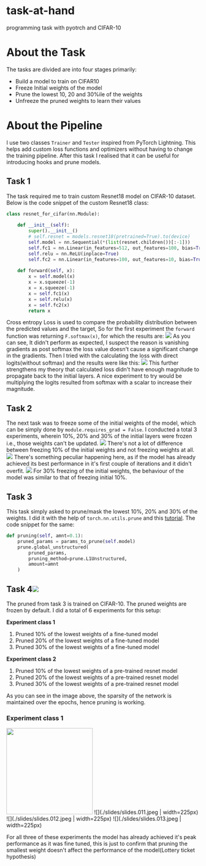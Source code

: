 # task-at-hand
programming task with pyotrch and CIFAR-10

# About the Task
The tasks are divided are into four stages primarily:
- Build a model to train on CIFAR10
- Freeze Initial weights of the model
- Prune the lowest 10, 20 and 30%ile of the weights
- Unfreeze the pruned weights to learn their values

# About the Pipeline
I use two classes `Trainer` and `Tester` inspired from PyTorch Lightning. This helps add custom loss functions and optimizers without having to change the training pipeline. After this task I realised that it can be useful for introducing hooks and prune models.

## Task 1
The task required me to train custom Resnet18 model on CIFAR-10 dataset. 
Below is the code snippet of the custom Resnet18 class:
```python
class resnet_for_cifar(nn.Module):  
  
    def __init__(self):  
        super().__init__()  
        # self.resnet = models.resnet18(pretrained=True).to(device)  
        self.model = nn.Sequential(*(list(resnet.children())[:-1]))  
        self.fc1 = nn.Linear(in_features=512, out_features=100, bias=True)  
        self.relu = nn.ReLU(inplace=True)  
        self.fc2 = nn.Linear(in_features=100, out_features=10, bias=True)  
  
    def forward(self, x):  
        x = self.model(x)  
        x = x.squeeze(-1)  
        x = x.squeeze(-1)  
        x = self.fc1(x)  
        x = self.relu(x)  
        x = self.fc2(x)  
        return x
```
Cross entropy Loss is used to compare the probability distribution between the predicted values and the target, So for the first experiment the `forward` function was returning `F.softmax(x)`, for which the results are:
![](./slides/task-at-hand.003.jpeg)
As you can see, It didn't perform as expected, I suspect the reason is vanishing gradients as post softmax the loss value doesn't cause a significant change in the gradients.
Then I tried with the calculating the loss with direct logits(without softmax) and the results were like this:
![](./slides/slides.004.jpeg)
This further strengthens my theory that calculated loss didn't have enough magnitude to propagate back to the initial layers.
A nice experiment to try would be multiplying the logits resulted from softmax with a scalar to increase their magnitude.

## Task 2
The next task was to freeze some of the initial weights of the model, which can be simply done by `module.requires_grad = False`.
I conducted a total 3 experiments, wherein 10%, 20% and 30% of the initial layers were frozen i.e., those weights can't be updated.
![](./slides/slides.006.jpeg)
There's not a lot of difference between freezing 10% of the initial weights and not freezing weights at all.
![](./slides/slides.007.jpeg)
There's something peculiar happening here, as if the model has already achieved its best performance in it's first couple of iterations and it didn't overfit.
![](./slides/slides.008.jpeg)
For 30% freezing of the initial weights, the behaviour of the model was similar to that of freezing initial 10%.


## Task 3
This task simply asked to prune/mask the lowest 10%, 20% and 30% of the weights. I did it with the help of `torch.nn.utils.prune` and this [tutorial](https://pytorch.org/tutorials/intermediate/pruning_tutorial.html). The code snippet for the same:
```python
def pruning(self, amnt=0.1):  
    pruned_params = params_to_prune(self.model)  
    prune.global_unstructured(  
        pruned_params,  
        pruning_method=prune.L1Unstructured,  
        amount=amnt  
    )
```

## Task 4![](./slides/slides.009.jpeg)
The pruned from task 3 is trained on CIFAR-10. The pruned weights are frozen by default. I did a total of 6 experiments for this setup:

<b>Experiment class 1</b>
1) Pruned 10% of the lowest weights of a fine-tuned model
2) Pruned 20% of the lowest weights of a fine-tuned model
3) Pruned 30% of the lowest weights of a fine-tuned model

<b> Experiment class 2 </b>
1) Pruned 10% of the lowest weights of a pre-trained resnet model
2) Pruned 20% of the lowest weights of a pre-trained resnet model
3) Pruned 30% of the lowest weights of a pre-trained resnet model

As you can see in the image above, the sparsity of the network is maintained over the epochs, hence pruning is working.

### Experiment class 1

<img src="./slides/slides.011.jpeg" width="225">
![](./slides/slides.011.jpeg | width=225px)
![](./slides/slides.012.jpeg | width=225px)
![](./slides/slides.013.jpeg | width=225px)

For all three of these experiments the model has already achieved it's peak performance as it was fine tuned, this is just to confirm that pruning the smallest weight doesn't affect the performance of the model(Lottery ticket hypothesis)
